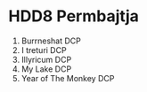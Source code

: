 # HDD8 Permbajtja

1. Burrneshat DCP
2. I treturi DCP
3. Illyricum DCP
4. My Lake DCP
5. Year of The Monkey DCP

